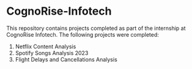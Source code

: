 # CognoRise-Infotech
This repository contains projects completed as part of the internship at CognoRise Infotech. The following projects were completed:
1. Netflix Content Analysis
2. Spotify Songs Analysis 2023
3. Flight Delays and Cancellations Analysis
